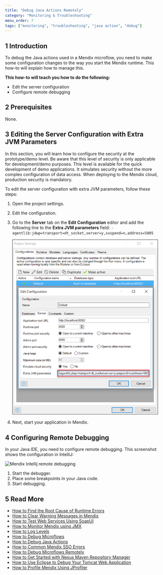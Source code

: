 ```yaml
---
title: "Debug Java Actions Remotely"
category: "Monitoring & Troubleshooting"
menu_order: 7
tags: ["monitoring", "troubleshooting", "java action", "debug"]
---
```


## 1 Introduction

To debug the Java actions used in a Mendix microflow, you need to make some configuration changes to the way you start the Mendix runtime. This how-to will explain how to manage this.

**This how-to will teach you how to do the following:**

* Edit the server configuration
* Configure remote debugging

## 2 Prerequisites

None.

## 3 Editing the Server Configuration with Extra JVM Parameters

In this section, you will learn how to configure the security at the prototype/demo level. Be aware that this level of security is only applicable for development/demo purposes. This level is available for the quick development of demo applications. It simulates security without the more complex configuration of data access. When deploying to the Mendix cloud, production security is mandatory.

To edit the server configuration with extra JVM parameters, follow these steps:

1. Open the project settings.
2. Edit the configuration.
3. Go to the **Server** tab on the **Edit Configuration** editor and add the following line to the **Extra JVM parameters** field: `-agentlib:jdwp=transport=dt_socket,server=y,suspend=n,address=5005`

    ![](attachments/18448579/18580063.png)

4. Next, start your application in Mendix.

## 4 Configuring Remote Debugging

In your Java IDE, you need to configure remote debugging. This screenshot shows the configuration in IntelliJ:

![Mendix Intellij remote debugging](http://www.andrejkoelewijn.com/blog/images/2014/01/mx-java-debug/intellij_rundebug_configurations.png)

1. Start the debugger.
2. Place some breakpoints in your Java code.
3. Start debugging.

## 5 Read More

* [How to Find the Root Cause of Runtime Errors](finding-the-root-cause-of-runtime-errors)
* [How to Clear Warning Messages in Mendix](clear-warning-messages)
* [How to Test Web Services Using SoapUI](../testing/testing-web-services-using-soapui)
* [How to Monitor Mendix using JMX](monitoring-mendix-using-jmx)
* [How to Log Levels](log-levels)
* [How to Debug Microflows](debug-microflows)
* [How to Debug Java Actions](debug-java-actions)
* [How to Common Mendix SSO Errors](handle-common-mendix-sso-errors)
* [How to Debug Microflows Remotely](debug-microflows-remotely)
* [How to Get Started with Nexus Maven Repository Manager](http://www.andrejkoelewijn.com/blog/2010/03/09/getting-started-with-nexus-maven-repository-manager/)
* [How to Use Eclipse to Debug Your Tomcat Web Application](http://www.andrejkoelewijn.com/blog/2003/10/23/using-eclipse-to-debug-your-tomcat-web-application/)
* [How to Profile Mendix Using JProfiler](http://www.andrejkoelewijn.com/blog/2014/01/15/profiling-mendix-using-jprofiler/)
